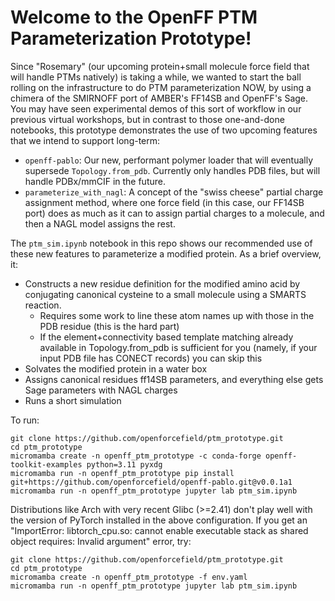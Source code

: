# Welcome to the OpenFF PTM Parameterization Prototype!

Since "Rosemary" (our upcoming protein+small molecule force field that will handle PTMs natively) is taking a while, we wanted to start the ball rolling on the infrastructure to do PTM parameterization NOW, by using a chimera of the SMIRNOFF port of AMBER's FF14SB and OpenFF's Sage. You may have seen experimental demos of this sort of workflow in our previous virtual workshops, but in contrast to those one-and-done notebooks, this prototype demonstrates the use of two upcoming features that we intend to support long-term:

* `openff-pablo`: Our new, performant polymer loader that will eventually supersede `Topology.from_pdb`. Currently only handles PDB files, but will handle PDBx/mmCIF in the future.
* `parameterize_with_nagl`: A concept of the "swiss cheese" partial charge assignment method, where one force field (in this case, our FF14SB port) does as much as it can to assign partial charges to a molecule, and then a NAGL model  assigns the rest. 

The `ptm_sim.ipynb` notebook in this repo shows our recommended use of these new features to parameterize a modified protein. As a brief overview, it:

* Constructs a new residue definition for the modified amino acid by conjugating canonical cysteine to a small molecule using a SMARTS reaction.
    * Requires some work to line these atom names up with those in the PDB residue (this is the hard part)
    * If the element+connectivity based template matching already available in Topology.from_pdb is sufficient for you (namely, if your input PDB file has CONECT records) you can skip this
* Solvates the modified protein in a water box
* Assigns canonical residues ff14SB parameters, and everything else gets Sage parameters with NAGL charges
* Runs a short simulation


To run:

```shell
git clone https://github.com/openforcefield/ptm_prototype.git
cd ptm_prototype
micromamba create -n openff_ptm_prototype -c conda-forge openff-toolkit-examples python=3.11 pyxdg
micromamba run -n openff_ptm_prototype pip install git+https://github.com/openforcefield/openff-pablo.git@v0.0.1a1
micromamba run -n openff_ptm_prototype jupyter lab ptm_sim.ipynb
```

Distributions like Arch with very recent Glibc (>=2.41) don't play well with the version of PyTorch installed in the above configuration. If you get an "ImportError: libtorch_cpu.so: cannot enable executable stack as shared object requires: Invalid argument" error, try:

```shell
git clone https://github.com/openforcefield/ptm_prototype.git
cd ptm_prototype
micromamba create -n openff_ptm_prototype -f env.yaml
micromamba run -n openff_ptm_prototype jupyter lab ptm_sim.ipynb
```
